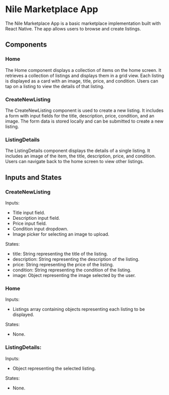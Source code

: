 # Nile Marketplace App

The Nile Marketplace App is a basic marketplace implementation built with React Native. The app allows users to browse and create listings.

## Components

### Home

The Home component displays a collection of items on the home screen. It retrieves a collection of listings and displays them in a grid view. Each listing is displayed as a card with an image, title, price, and condition. Users can tap on a listing to view the details of that listing.

### CreateNewListing

The CreateNewListing component is used to create a new listing. It includes a form with input fields for the title, description, price, condition, and an image. The form data is stored locally and can be submitted to create a new listing.

### ListingDetails

The ListingDetails component displays the details of a single listing. It includes an image of the item, the title, description, price, and condition. Users can navigate back to the home screen to view other listings.

## Inputs and States

### CreateNewListing
Inputs:
- Title input field.
- Description input field.
- Price input field.
- Condition input dropdown.
- Image picker for selecting an image to upload.

States:
- title: String representing the title of the listing.
- description: String representing the description of the listing.
- price: String representing the price of the listing.
- condition: String representing the condition of the listing.
- image: Object representing the image selected by the user.

### Home
Inputs:
- Listings array containing objects representing each listing to be displayed.

States:
- None.

### ListingDetails:
Inputs:
- Object representing the selected listing.
  
States:
- None.